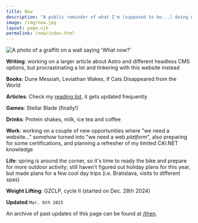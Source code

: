 ```yaml
---
title: Now
description: "A public reminder of what I'm (supposed to be...) doing now."
image: /img/now.jpg
layout: page.njk
permalink: /now/index.html
---
```


<img src="/static/img/now.jpg" class="img-center img-fluid w100 mb2" alt="A photo of a graffiti on a wall saying 'What now?'">

**Writing**: working on a larger article about Astro and different headless CMS options, but procrastinating a lot and tinkering with this website instead

**Books**: Dune Messiah, Leviathan Wakes, If Cats Disappeared from the World

**Articles**: Check my [reading list](/reading/), it gets updated frequently

**Games**: Stellar Blade (finally!)

**Drinks**: Protein shakes, milk, ice tea and coffee

**Work**: working on a couple of new opportunities where "we need a website..." somehow turned into "we need a web _platform_", also preparing for some certifications, and planning a refresher of my limited C#/.NET knowledge

**Life**: spring is around the corner, so it's time to ready the bike and prepare for more outdoor activity; still haven't figured out holiday plans for this year, but made plans for a few cool day trips (i.e. Bratislava, visits to different spas)

**Weight Lifting**: GZCLP, cycle II (started on Dec. 28th 2024)

<div class="hr shadow mb1"></div>

**Updated**
`Mar. 6th 2025`

An archive of past updates of this page can be found at [/then](/then/).
